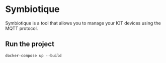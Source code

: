 # Symbiotique

Symbiotique is a tool that allows you to manage your IOT devices using the MQTT protocol.

## Run the project

```
docker-compose up --build
```
